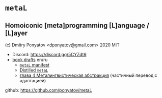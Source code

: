 #  `metaL`
## Homoiconic [meta]programming [L]anguage / [L]ayer

(c) Dmitry Ponyatov <<dponyatov@gmail.com>> 2020 MIT

* Discord: https://discord.gg/5CYZdt6
* [book drafts](https://www.notion.so/metalang/Wiki-18ae2c8192bd4b5c8548bf7f56f390d6) en/ru
  * [`metaL` manifest](https://www.notion.so/metalang/metaL-manifest-f7c2e3c9f4494986a620f3a71cf39cff)
  * [Distilled `metaL`](https://www.notion.so/metalang/Distilled-metaL-SICP-chapter-4-237378d385024f899e5a24597da7a19d)
  * [глава 4 Металингвистическая абстракция](https://www.notion.so/metalang/4-eb7dfcf3dbb04e6eb8015337af850aab)
    (частичный перевод с адаптацией)

github: https://github.com/ponyatov/metaL
